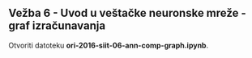 ## Vežba 6 - Uvod u veštačke neuronske mreže - graf izračunavanja

Otvoriti datoteku **ori-2016-siit-06-ann-comp-graph.ipynb**.
